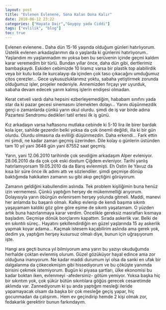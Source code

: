 ```yaml
---
layout: post
title: "Evlenen Evlenene, Sona Kalan Dona Kalır"
date: 2010-06-12 23:22
categories: ["Hayata Dair","Goygoy yada Ciddi"]
tags: ["evlilik", "blog"]
toc: true
---
```


Evlenen evlenene.. Daha dün 15-16 yaşında olduğum günleri hatırlıyorum. Üstelik evlenen arkadaşlarımın da o yaşlarda ki günlerini hatırlıyorum.. Yaşlandım mı yaşlanmadım mı yoksa ben bu serüvenin içinde geçmi kaldım karar veremedim bir türlü. Bundan yıllar önce, daha dün gibi, dertlerimiz bambaşkaydı. Eskiden cebimizde 10 liramız varsa bir plastik top alabilirdik veya bir kutu kola ile kurcalayıp da içinden çok taso çıkacağını umduğumuz çitos çerezler... Gece uykusuzluklarımız yoktu, sabaha yetiştirmek zorunda olduğumuz işler, projeler nedeniyle. Annemizden fırçayı yer uyurduk, sabaha devam edecek yarım kalmış işlerin endişesi olmadan.

Kerat cetveli vardı daha hepsini ezberleyemediğim, hababam sınıfını yada star da ki pazar gecesi sinemasını izlemekten dolayı... Yarını düşünmezdik gerçi o zamanlarda çünkü yarın okul olurdu. şimdi de iş var birde adına Pazartesi Sendromu dedikleri tatil ertesi ilk iş günü.

Kız arkadaşın varsa haftasonu mutlaka cebinde ki 5-10 lira ile birer bardak kola içer, sahilde gezerdin belki yoksa da çok önemli değildi, illa ki bir gün olurdu. Olurdu olmasına da evliliği düşünmezdin. Daha erkendi... Fark ettin mi şimdi, ne kadar zaman geçmiş üzerinden. Dile kolay o günlerin üstünden tam 10 yıl yani 3648 gün yani 87552 saat geçmiş.

Yarın, yani 12.06.2010 tarihinde çok sevdiğim arkadaşım Alper evleniyor. 28.06.2010 da da çok çok eski dostum Çiğdem evleniyor. Tarihi yanlış hatırlamıyorsam 19.05.2010 da da Barış evlenmişti. Eh Ostin ile Yavuz da kısa bir süre önce ilk adımı attı ve sözlendiler. şimdi geçmişe dönüp baktığımda hakikaten zamanın su gibi akıp geçtiğini görüyorum.

Zamanın geldiğini kabullendim aslında. Tek problem kişiliğimin buna henüz izin vermemesi. Çünkü yaptığım herşey de mükemmelliği arıyorum. Dolayısıyla yarın öbürgün evlenirsem herşey yolunda gitmeli. Maddi, manevi her anlamda bu başarılı olmalı. Kalkıp evlenip de kendi başıma sıkıntı yaşayamam kaldıki göz göre göre eşime de sıkıntı yaşatamam. O yüzden artık buna hazırlanmaya karar verdim. Öncelikle gereksiz masrafları kısmaya başladım. Geçmişe dönük borçlarımı kapattım. Sırada askerlik var. Belki de en sıkıntılı süreç.. Hayatını şekillendirdiğin en güzel yaşlarında 15 ay askerlik yapmak koyar adama... Kaçmak istesem kaçabilirim aslında ama gerek yok, dedim ya, yaptığım herşey kusursuz olmalı diye, bunun için uğraşıyorum işte.

Hangi ara geçti bunca yıl bilmiyorum ama yarın bu yazıyı okuduğumda herhalde çoktan evlenmiş olurum. Güzel gözüküyor hayal edince ama zor olduğuna inanıyorum. Ne kadar maddi durumum iyi olsa da sanki en ufak bir dalgalanma da çökecekmişim gibi hissediyorum ve bu çöküşte yanımda birisini çekmek istemiyorum. Bugün ki piyasa şartları, ülke ekonomisi bu kadar boktan iken, evlenmeyi -afedersiniz- götüm yemiyor. Yoksa başka hiç bir sıkıntım yok, çok şükür bütün sıkıntılara göğüs gerecek cesaretimde aklımda var. Zannediyorum ki şu anda yaptığım mesleği ileride yapamayacak olsam da başka bir çok mesleğe geçiş yapar, hiç gocunmadan da çalışırım.. Hem ev geçindirip hemde 2 kişi olmak zor, fedakarlık gerektirir bunun farkındayım.